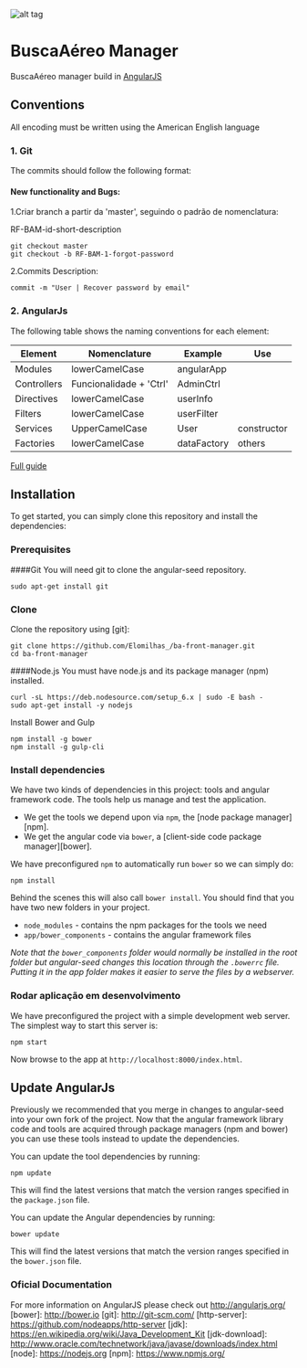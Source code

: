 ![alt tag](https://buscaaereo.com.br/img/logotipo-busca-aereo.png)

# BuscaAéreo Manager

BuscaAéreo manager build in [AngularJS](http://angularjs.org/)

## Conventions

All encoding must be written using the American English language

### 1. Git
The commits should follow the following format:

#### New functionality and Bugs:

1.Criar branch a partir da 'master', seguindo o padrão de nomenclatura:

 RF-BAM-id-short-description

```
git checkout master
git checkout -b RF-BAM-1-forgot-password
```

2.Commits Description:
```
commit -m "User | Recover password by email"
```

### 2. AngularJs

The following table shows the naming conventions for each element:

Element | Nomenclature | Example | Use
----|------|----|--------
Modules | lowerCamelCase  | angularApp |
Controllers | Funcionalidade + 'Ctrl'  | AdminCtrl |
Directives | lowerCamelCase  | userInfo |
Filters | lowerCamelCase | userFilter |
Services | UpperCamelCase | User | constructor
Factories | lowerCamelCase | dataFactory | others

[Full guide](https://github.com/mgechev/angularjs-style-guide/blob/master/README-pt-br.md)

## Installation

To get started, you can simply clone this repository and install the dependencies:

### Prerequisites

####Git
You will need git to clone the angular-seed repository.

```
sudo apt-get install git
```

### Clone

Clone the repository using [git]:

```
git clone https://github.com/Elomilhas_/ba-front-manager.git
cd ba-front-manager
```

####Node.js
You must have node.js and its package manager (npm) installed.

```
curl -sL https://deb.nodesource.com/setup_6.x | sudo -E bash -
sudo apt-get install -y nodejs
```

Install Bower and Gulp

```
npm install -g bower
npm install -g gulp-cli
```



### Install dependencies

We have two kinds of dependencies in this project: tools and angular framework code.  The tools help
us manage and test the application.

* We get the tools we depend upon via `npm`, the [node package manager][npm].
* We get the angular code via `bower`, a [client-side code package manager][bower].

We have preconfigured `npm` to automatically run `bower` so we can simply do:

```
npm install
```

Behind the scenes this will also call `bower install`.  You should find that you have two new
folders in your project.

* `node_modules` - contains the npm packages for the tools we need
* `app/bower_components` - contains the angular framework files

*Note that the `bower_components` folder would normally be installed in the root folder but
angular-seed changes this location through the `.bowerrc` file.  Putting it in the app folder makes
it easier to serve the files by a webserver.*

### Rodar aplicação em desenvolvimento

We have preconfigured the project with a simple development web server.  The simplest way to start
this server is:

```
npm start
```

Now browse to the app at `http://localhost:8000/index.html`.

## Update AngularJs

Previously we recommended that you merge in changes to angular-seed into your own fork of the project.
Now that the angular framework library code and tools are acquired through package managers (npm and
bower) you can use these tools instead to update the dependencies.

You can update the tool dependencies by running:

```
npm update
```

This will find the latest versions that match the version ranges specified in the `package.json` file.

You can update the Angular dependencies by running:

```
bower update
```

This will find the latest versions that match the version ranges specified in the `bower.json` file.


### Oficial Documentation

For more information on AngularJS please check out http://angularjs.org/
[bower]: http://bower.io
[git]: http://git-scm.com/
[http-server]: https://github.com/nodeapps/http-server
[jdk]: https://en.wikipedia.org/wiki/Java_Development_Kit
[jdk-download]: http://www.oracle.com/technetwork/java/javase/downloads/index.html
[node]: https://nodejs.org
[npm]: https://www.npmjs.org/